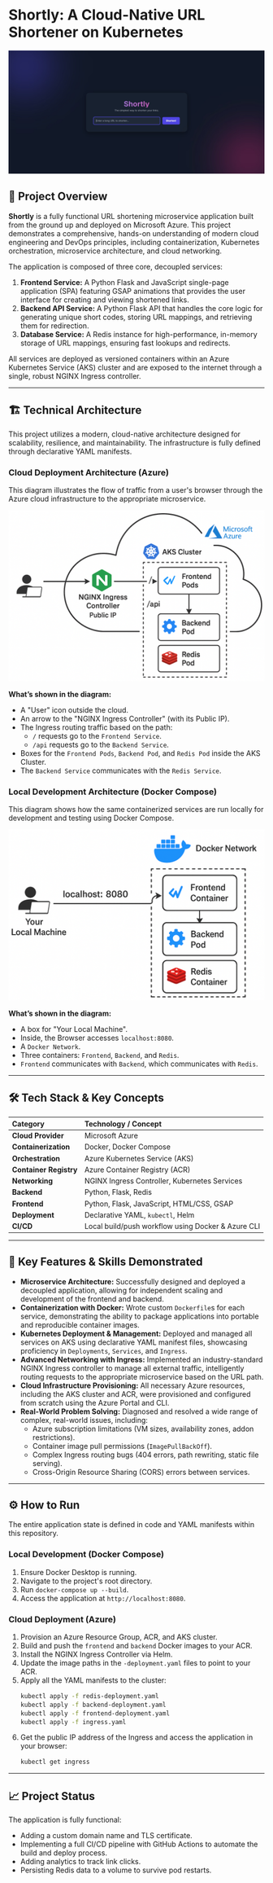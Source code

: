 # Shortly: A Cloud-Native URL Shortener on Kubernetes

![Shortly Application Screenshot](shortly_main.jpg)

## 🚀 Project Overview

**Shortly** is a fully functional URL shortening microservice application built from the ground up and deployed on Microsoft Azure. This project demonstrates a comprehensive, hands-on understanding of modern cloud engineering and DevOps principles, including containerization, Kubernetes orchestration, microservice architecture, and cloud networking.

The application is composed of three core, decoupled services:
1.  **Frontend Service:** A Python Flask and JavaScript single-page application (SPA) featuring GSAP animations that provides the user interface for creating and viewing shortened links.
2.  **Backend API Service:** A Python Flask API that handles the core logic for generating unique short codes, storing URL mappings, and retrieving them for redirection.
3.  **Database Service:** A Redis instance for high-performance, in-memory storage of URL mappings, ensuring fast lookups and redirects.

All services are deployed as versioned containers within an Azure Kubernetes Service (AKS) cluster and are exposed to the internet through a single, robust NGINX Ingress controller.

---

## 🏗️ Technical Architecture

This project utilizes a modern, cloud-native architecture designed for scalability, resilience, and maintainability. The infrastructure is fully defined through declarative YAML manifests.

### Cloud Deployment Architecture (Azure)

This diagram illustrates the flow of traffic from a user's browser through the Azure cloud infrastructure to the appropriate microservice.

![Azure Architecture Diagram](Azure%20Architecture%20Diagram.jpg)

**What’s shown in the diagram:**
* A "User" icon outside the cloud.
* An arrow to the "NGINX Ingress Controller" (with its Public IP).
* The Ingress routing traffic based on the path:
  * `/` requests go to the `Frontend Service`.
  * `/api` requests go to the `Backend Service`.
* Boxes for the `Frontend Pods`, `Backend Pod`, and `Redis Pod` inside the AKS Cluster.
* The `Backend Service` communicates with the `Redis Service`.

### Local Development Architecture (Docker Compose)

This diagram shows how the same containerized services are run locally for development and testing using Docker Compose.

![Docker Compose Architecture Diagram](Docker%20Compose%20Architecture%20Diagram.jpg)

**What’s shown in the diagram:**
* A box for "Your Local Machine".
* Inside, the Browser accesses `localhost:8080`.
* A `Docker Network`.
* Three containers: `Frontend`, `Backend`, and `Redis`.
* `Frontend` communicates with `Backend`, which communicates with `Redis`.

---

## 🛠️ Tech Stack & Key Concepts

| Category | Technology / Concept |
| :--- | :--- |
| **Cloud Provider** | Microsoft Azure |
| **Containerization** | Docker, Docker Compose |
| **Orchestration** | Azure Kubernetes Service (AKS) |
| **Container Registry** | Azure Container Registry (ACR) |
| **Networking** | NGINX Ingress Controller, Kubernetes Services |
| **Backend** | Python, Flask, Redis |
| **Frontend** | Python, Flask, JavaScript, HTML/CSS, GSAP |
| **Deployment** | Declarative YAML, `kubectl`, Helm |
| **CI/CD** | Local build/push workflow using Docker & Azure CLI |

---

## 🌟 Key Features & Skills Demonstrated

* **Microservice Architecture:** Successfully designed and deployed a decoupled application, allowing for independent scaling and development of the frontend and backend.
* **Containerization with Docker:** Wrote custom `Dockerfile`s for each service, demonstrating the ability to package applications into portable and reproducible container images.
* **Kubernetes Deployment & Management:** Deployed and managed all services on AKS using declarative YAML manifest files, showcasing proficiency in `Deployments`, `Services`, and `Ingress`.
* **Advanced Networking with Ingress:** Implemented an industry-standard NGINX Ingress controller to manage all external traffic, intelligently routing requests to the appropriate microservice based on the URL path.
* **Cloud Infrastructure Provisioning:** All necessary Azure resources, including the AKS cluster and ACR, were provisioned and configured from scratch using the Azure Portal and CLI.
* **Real-World Problem Solving:** Diagnosed and resolved a wide range of complex, real-world issues, including:
    * Azure subscription limitations (VM sizes, availability zones, addon restrictions).
    * Container image pull permissions (`ImagePullBackOff`).
    * Complex Ingress routing bugs (404 errors, path rewriting, static file serving).
    * Cross-Origin Resource Sharing (CORS) errors between services.

---

## ⚙️ How to Run

The entire application state is defined in code and YAML manifests within this repository.

### Local Development (Docker Compose)
1.  Ensure Docker Desktop is running.
2.  Navigate to the project's root directory.
3.  Run `docker-compose up --build`.
4.  Access the application at `http://localhost:8080`.

### Cloud Deployment (Azure)
1.  Provision an Azure Resource Group, ACR, and AKS cluster.
2.  Build and push the `frontend` and `backend` Docker images to your ACR.
3.  Install the NGINX Ingress Controller via Helm.
4.  Update the image paths in the `-deployment.yaml` files to point to your ACR.
5.  Apply all the YAML manifests to the cluster:
    ```bash
    kubectl apply -f redis-deployment.yaml
    kubectl apply -f backend-deployment.yaml
    kubectl apply -f frontend-deployment.yaml
    kubectl apply -f ingress.yaml
    ```
6.  Get the public IP address of the Ingress and access the application in your browser:
    ```bash
    kubectl get ingress
    ```

---

## 📈 Project Status

The application is fully functional:
* Adding a custom domain name and TLS certificate.
* Implementing a full CI/CD pipeline with GitHub Actions to automate the build and deploy process.
* Adding analytics to track link clicks.
* Persisting Redis data to a volume to survive pod restarts.
